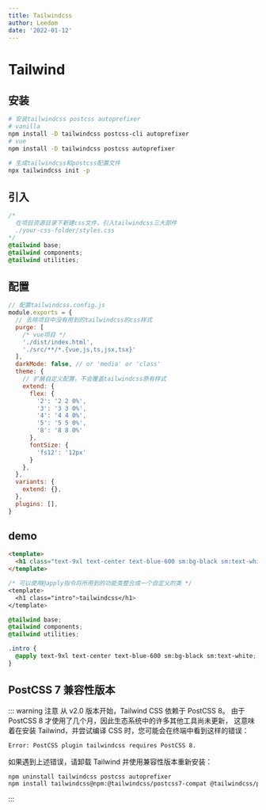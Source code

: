 ```yaml
---
title: Tailwindcss
author: Leedom
date: '2022-01-12'
---
```


# Tailwind

## 安装

```bash
# 安装tailwindcss postcss autoprefixer
# vanilla
npm install -D tailwindcss postcss-cli autoprefixer
# vue
npm install -D tailwindcss postcss autoprefixer
```

```bash
# 生成tailwindcss和postcss配置文件
npx tailwindcss init -p
```

## 引入

```css
/*  
  在项目资源目录下新建css文件，引入tailwindcss三大部件
  ./your-css-folder/styles.css
*/
@tailwind base;
@tailwind components;
@tailwind utilities;
```

## 配置

```js
// 配置tailwindcss.config.js
module.exports = {
  // 去除项目中没有用到的tailwindcss的css样式
  purge: [
    /* vue项目 */
    './dist/index.html',
    './src/**/*.{vue,js,ts,jsx,tsx}'
  ],
  darkMode: false, // or 'media' or 'class'
  theme: {
    // 扩展自定义配置，不会覆盖tailwindcss原有样式
    extend: {
      flex: {
        '2': '2 2 0%',
        '3': '3 3 0%',
        '4': '4 4 0%',
        '5': '5 5 0%',
        '8': '8 8 0%'
      },
      fontSize: {
        'fs12': '12px'
      }
    },
  },
  variants: {
    extend: {},
  },
  plugins: [],
}
```

## demo

```html
<template>
  <h1 class="text-9xl text-center text-blue-600 sm:bg-black sm:text-white">tailwindcss</h1>
</template>
```

```css
/* 可以使用@apply指令将所用到的功能类整合成一个自定义的类 */
<template>
  <h1 class="intro">tailwindcss</h1>
</template>

@tailwind base;
@tailwind components;
@tailwind utilities;

.intro {
  @apply text-9xl text-center text-blue-600 sm:bg-black sm:text-white;
}
```

## PostCSS 7 兼容性版本

::: warning 注意
从 v2.0 版本开始，Tailwind CSS 依赖于 PostCSS 8。
由于 PostCSS 8 才使用了几个月，因此生态系统中的许多其他工具尚未更新，
这意味着在安装 Tailwind，并尝试编译 CSS 时，您可能会在终端中看到这样的错误：

```bash
Error: PostCSS plugin tailwindcss requires PostCSS 8.
```

如果遇到上述错误，请卸载 Tailwind 并使用兼容性版本重新安装：

```bash
npm uninstall tailwindcss postcss autoprefixer
npm install tailwindcss@npm:@tailwindcss/postcss7-compat @tailwindcss/postcss7-compat postcss@^7 autoprefixer@^9
```

:::
